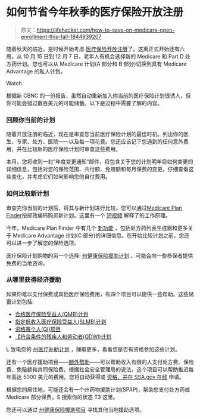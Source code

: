 # 如何节省今年秋季的医疗保险开放注册

> 原文：<https://lifehacker.com/how-to-save-on-medicare-open-enrollment-this-fall-1844939207>

随着秋天的临近，是时候开始考虑 [医疗保险开放注册](https://www.cms.gov/Outreach-and-Education/Reach-Out/Find-tools-to-help-you-help-others/Medicare-Open-Enrollment)了，这离正式开始还有六周。从 10 月 15 日到 12 月 7 日，老年人有机会选择新的 Medicare 和 Part D 处方药计划。您也可以从 Medicare 计划(A 部分和 B 部分)切换到具有 Medicare Advantage 的私人计划。

Watch

根据新 CBNC 的一份报告，虽然自动重新加入你当前的医疗保险计划很诱人，但你可能会错过数百美元的可能储蓄。以下是过程中需要了解的内容。

### 回顾你当前的计划

随着开放注册的临近，现在是审查您当前医疗保险计划的最佳时机。列出你的医生、专家、处方、医院——以及每一项花费。您还应该记下您遇到的任何意外费用，并在比较新的医疗保险计划时审查这些费用。

本月，您将收到一封“年度变更通知”邮件，将包含关于您的计划明年将如何变更的详细信息，包括对您的保险范围、共付额、免赔额和每月保费的变更。仔细查看这些变化，并考虑它们如何影响您的自付费用。

### 如何比较新计划

审查完你当前的计划后，将其与新计划进行比较。您可以通过[Medicare Plan Finder](https://www.medicare.gov/plan-compare/#/?lang=en&amp;year=2020)按邮政编码购买新计划。这里有一个 [短视频](https://www.youtube.com/watch?v=6bRNVJVcJ98&feature=youtu.be) 解释了的工作原理。

今年，Medicare Plan Finder 中有几个 [新功能](https://www.medicare.gov/blog/shop-compare-plans-now-with-the-new-medicare-plan-finder) ，包括处方药列表生成器和更多关于 Medicare Advantage 计划(C 部分)的详细信息。在开始比较计划之前，您还可以进一步了解您的保险选项。

医疗保险计划购物的另一个选择: [州健康保险援助计划](https://www.shiptacenter.org) 、可能会向一些参保者提供免费的当地咨询。

### 从哪里获得经济援助

如果你难以支付保费或其他医疗保险费用，有四个项目可以提供一些帮助。这些储蓄计划包括:

*   [合格医疗保险受益人(QMB)计划](https://www.medicare.gov/your-medicare-costs/get-help-paying-costs/medicare-savings-programs)
*   [指定低收入医疗保险受益人(SLMB)计划](https://www.medicare.gov/your-medicare-costs/get-help-paying-costs/medicare-savings-programs)
*   [资格赛个人(QI)项目](https://www.medicare.gov/your-medicare-costs/get-help-paying-costs/medicare-savings-programs)
*   [【符合条件的残疾人和劳动者(QDWI)计划](https://www.medicare.gov/your-medicare-costs/get-help-paying-costs/medicare-savings-programs)

L 致电您的 [州医疗补助计划](https://www.medicare.gov/Contacts) ，赚取更多，看看您是否有资格参加这些计划。

还有一个医疗援助项目——[额外帮助](https://www.medicare.gov/your-medicare-costs/get-help-paying-costs/lower-prescription-costs)——可以帮助收入有限的人支付处方费、保险费、免赔额和共同保险费。根据社会安全管理局的说法，这个项目可以帮助推迟每年高达 5000 美元的费用。您将自动获得或 [资格，并在 SSA.gov 在线](https://secure.ssa.gov/i1020/start) 申请。

根据您的居住地，可能还会有一个州药物援助计划(SPAP)，帮助您支付处方药或 Medicare 部分保费。S 搜索你的状态 T3 这里。

您还可以通过 [州健康保险援助项目](https://www.shiptacenter.org) 寻找其他当地援助选项。